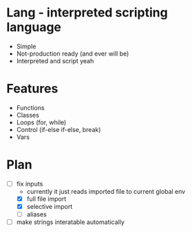 # Lang - interpreted scripting language
- Simple
- Not-production ready (and ever will be)
- Interpreted and script yeah

# Features
- Functions
- Classes
- Loops (for, while)
- Control (if-else if-else, break)
- Vars

# Plan
- [ ] fix inputs
    - currently it just reads imported file to current global env
    - [x] full file import
    - [x] selective import
    - [ ] aliases
- [ ] make strings interatable automatically
